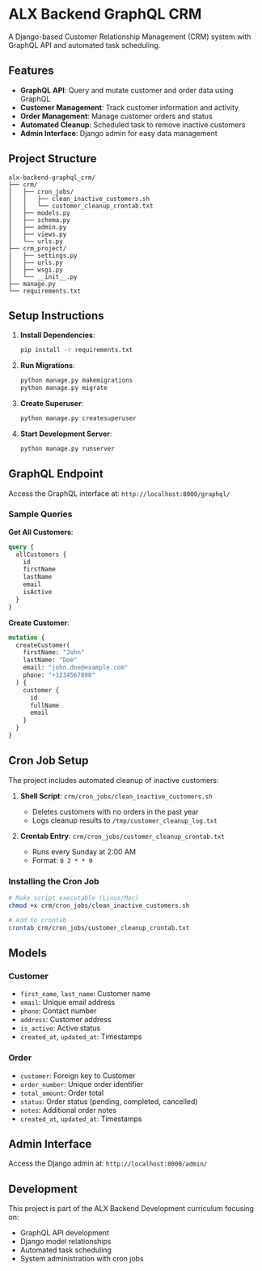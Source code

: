# ALX Backend GraphQL CRM

A Django-based Customer Relationship Management (CRM) system with GraphQL API and automated task scheduling.

## Features

- **GraphQL API**: Query and mutate customer and order data using GraphQL
- **Customer Management**: Track customer information and activity
- **Order Management**: Manage customer orders and status
- **Automated Cleanup**: Scheduled task to remove inactive customers
- **Admin Interface**: Django admin for easy data management

## Project Structure

```
alx-backend-graphql_crm/
├── crm/
│   ├── cron_jobs/
│   │   ├── clean_inactive_customers.sh
│   │   └── customer_cleanup_crontab.txt
│   ├── models.py
│   ├── schema.py
│   ├── admin.py
│   ├── views.py
│   └── urls.py
├── crm_project/
│   ├── settings.py
│   ├── urls.py
│   ├── wsgi.py
│   └── __init__.py
├── manage.py
└── requirements.txt
```

## Setup Instructions

1. **Install Dependencies**:
   ```bash
   pip install -r requirements.txt
   ```

2. **Run Migrations**:
   ```bash
   python manage.py makemigrations
   python manage.py migrate
   ```

3. **Create Superuser**:
   ```bash
   python manage.py createsuperuser
   ```

4. **Start Development Server**:
   ```bash
   python manage.py runserver
   ```

## GraphQL Endpoint

Access the GraphQL interface at: `http://localhost:8000/graphql/`

### Sample Queries

**Get All Customers**:
```graphql
query {
  allCustomers {
    id
    firstName
    lastName
    email
    isActive
  }
}
```

**Create Customer**:
```graphql
mutation {
  createCustomer(
    firstName: "John"
    lastName: "Doe"
    email: "john.doe@example.com"
    phone: "+1234567890"
  ) {
    customer {
      id
      fullName
      email
    }
  }
}
```

## Cron Job Setup

The project includes automated cleanup of inactive customers:

1. **Shell Script**: `crm/cron_jobs/clean_inactive_customers.sh`
   - Deletes customers with no orders in the past year
   - Logs cleanup results to `/tmp/customer_cleanup_log.txt`

2. **Crontab Entry**: `crm/cron_jobs/customer_cleanup_crontab.txt`
   - Runs every Sunday at 2:00 AM
   - Format: `0 2 * * 0`

### Installing the Cron Job

```bash
# Make script executable (Linux/Mac)
chmod +x crm/cron_jobs/clean_inactive_customers.sh

# Add to crontab
crontab crm/cron_jobs/customer_cleanup_crontab.txt
```

## Models

### Customer
- `first_name`, `last_name`: Customer name
- `email`: Unique email address
- `phone`: Contact number
- `address`: Customer address
- `is_active`: Active status
- `created_at`, `updated_at`: Timestamps

### Order
- `customer`: Foreign key to Customer
- `order_number`: Unique order identifier
- `total_amount`: Order total
- `status`: Order status (pending, completed, cancelled)
- `notes`: Additional order notes
- `created_at`, `updated_at`: Timestamps

## Admin Interface

Access the Django admin at: `http://localhost:8000/admin/`

## Development

This project is part of the ALX Backend Development curriculum focusing on:
- GraphQL API development
- Django model relationships
- Automated task scheduling
- System administration with cron jobs